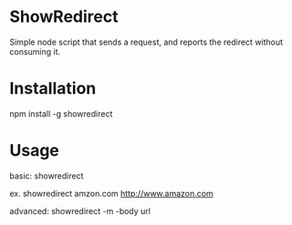 ShowRedirect
============

Simple node script that sends a request, and reports the redirect without consuming it.


Installation
===========
npm install -g showredirect  

Usage
===========
basic:
showredirect <url>

ex.
showredirect amzon.com
http://www.amazon.com

advanced:
showredirect -m <method> -body <body> url
